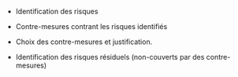 * Identification des risques

* Contre-mesures contrant les risques identifiés

* Choix des contre-mesures et justification.

* Identification des risques résiduels (non-couverts par des contre-mesures)
